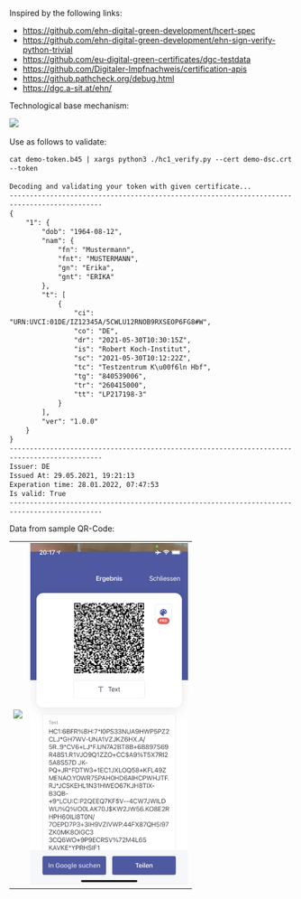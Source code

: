Inspired by the following links:

- https://github.com/ehn-digital-green-development/hcert-spec
- https://github.com/ehn-digital-green-development/ehn-sign-verify-python-trivial
- https://github.com/eu-digital-green-certificates/dgc-testdata
- https://github.com/Digitaler-Impfnachweis/certification-apis
- https://github.pathcheck.org/debug.html
- https://dgc.a-sit.at/ehn/

Technological base mechanism:

<img src="https://github.com/ehn-digital-green-development/hcert-spec/blob/main/overview.png"/>

Use as follows to validate:

    cat demo-token.b45 | xargs python3 ./hc1_verify.py --cert demo-dsc.crt --token

    Decoding and validating your token with given certificate...
    ---------------------------------------------------------------------------------------------
    {
        "1": {
            "dob": "1964-08-12",
            "nam": {
                "fn": "Mustermann",
                "fnt": "MUSTERMANN",
                "gn": "Erika",
                "gnt": "ERIKA"
            },
            "t": [
                {
                    "ci": "URN:UVCI:01DE/IZ12345A/5CWLU12RNOB9RXSEOP6FG8#W",
                    "co": "DE",
                    "dr": "2021-05-30T10:30:15Z",
                    "is": "Robert Koch-Institut",
                    "sc": "2021-05-30T10:12:22Z",
                    "tc": "Testzentrum K\u00f6ln Hbf",
                    "tg": "840539006",
                    "tr": "260415000",
                    "tt": "LP217198-3"
                }
            ],
            "ver": "1.0.0"
        }
    }
    ---------------------------------------------------------------------------------------------
    Issuer: DE
    Issued At: 29.05.2021, 19:21:13
    Experation time: 28.01.2022, 07:47:53
    Is valid: True
    ---------------------------------------------------------------------------------------------
    
Data from sample QR-Code:
<table>
  <tbody>
    <tr>
      <td><img src="./images/AF54E9D9-255E-4C5A-85E2-A923D0491D5A.png" width="280"/></td>
      <td><img src="./images/8DF9B1FB-9C12-4CCD-9562-858B2D0FB84B.png" width="280"/></td>
    </tr>
  </tbody>
</table>

